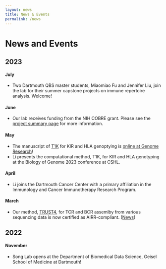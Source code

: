 ```yaml
---
layout: news
title: News & Events
permalink: /news
---
```


# News and Events
## 2023
#### July
- Two Dartmouth QBS master students, Miaomiao Fu and Jennifer Liu, join the lab for their summer capstone projects on immune repertoire analysis. Welcome!

#### June
- Our lab receives funding from the NIH COBRE grant. Please see the [project summary page](https://sites.dartmouth.edu/cqb/current-projects/predicting-tcr-and-bcr-specificity-to-microbiomes-by-massively-mining-rna-seq-samples/) for more information.

#### May
- The manuscript of [T1K](https://github.com/mourisl/T1K) for KIR and HLA genoptying is [online at Genome Research](https://genome.cshlp.org/content/early/2023/05/11/gr.277585.122.abstract#xref-corresp-1-1)!
- Li presents the computational method, T1K, for KIR and HLA genotyping at the Biology of Genome 2023 conference at CSHL.

#### April
- Li joins the Dartmouth Cancer Center with a primary affiliation in the Immunology and Cancer Immunotherapy Research Program.

#### March
- Our method, [TRUST4](https://github.com/liulab-dfci/TRUST4), for TCR and BCR assemlby from various sequencing data is now certified as AIRR-compliant. ([News](https://www.antibodysociety.org/airr-community/trust4-is-now-certified-as-airr-compliant/)) 

## 2022

#### November
- Song Lab opens at the Department of Biomedical Data Science, Geisel School of Medicine at Dartmouth!
